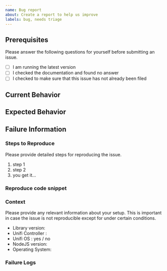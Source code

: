```yaml
---
name: Bug report
about: Create a report to help us improve
labels: bug, needs triage
---
```


## Prerequisites

Please answer the following questions for yourself before submitting an issue. 

- [ ] I am running the latest version
- [ ] I checked the documentation and found no answer
- [ ] I checked to make sure that this issue has not already been filed

## Current Behavior

<!-- What is the current behavior? -->

## Expected Behavior

<!-- Please describe the behavior you are expecting -->

## Failure Information

<!-- Please help provide information about the failure if this is a bug. If it is not a bug, please remove the rest of this template. -->

### Steps to Reproduce

Please provide detailed steps for reproducing the issue.

1. step 1
2. step 2
3. you get it...

### Reproduce code snippet
<!-- You can use codesandbox.io to create a reproduce code. -->


### Context

Please provide any relevant information about your setup. This is important in case the issue is not reproducible except for under certain conditions.

* Library version:
* Unifi Controller :
* Unifi OS : yes / no
* NodeJS version: 
* Operating System:

### Failure Logs
<!-- you can enable DEBUG to get logs : https://github.com/thib3113/unifi-client#debug -->
```

```
